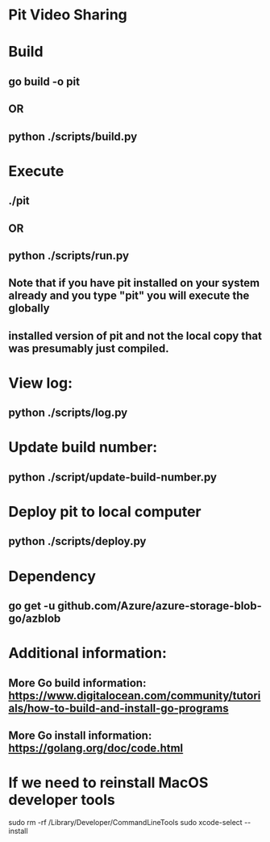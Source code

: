 # Pit Video Sharing

# Build
## go build -o pit
## OR
## python ./scripts/build.py

# Execute
## ./pit
## OR
## python ./scripts/run.py
##
## Note that if you have pit installed on your system already and you type "pit" you will execute the globally 
## installed version of pit and not the local copy that was presumably just compiled.

# View log:
## python ./scripts/log.py

# Update build number:
## python ./script/update-build-number.py

# Deploy pit to local computer
## python ./scripts/deploy.py

# Dependency
## go get -u github.com/Azure/azure-storage-blob-go/azblob

# Additional information:
## More Go build information: https://www.digitalocean.com/community/tutorials/how-to-build-and-install-go-programs
## More Go install information: https://golang.org/doc/code.html 

# If we need to reinstall MacOS developer tools
sudo rm -rf /Library/Developer/CommandLineTools
sudo xcode-select --install